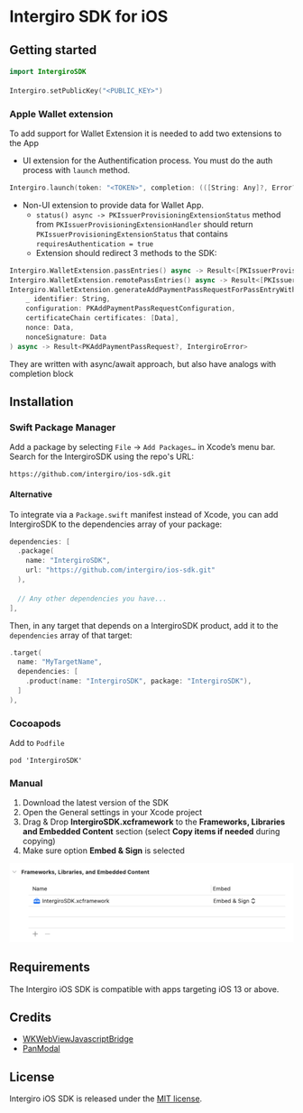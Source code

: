 # Intergiro SDK for iOS

## Getting started

```swift
import IntergiroSDK

Intergiro.setPublicKey("<PUBLIC_KEY>")
```

### Apple Wallet extension

To add support for Wallet Extension it is needed to add two extensions to the App

 - UI extension for the Authentification process. You must do the auth process with `launch` method. 
```swift
Intergiro.launch(token: "<TOKEN>", completion: (([String: Any]?, Error?) -> Void)?)
```

- Non-UI extension to provide data for Wallet App. 
    - `status() async -> PKIssuerProvisioningExtensionStatus` method from `PKIssuerProvisioningExtensionHandler` should return `PKIssuerProvisioningExtensionStatus` that contains `requiresAuthentication = true`
    - Extension should redirect 3 methods to the SDK:
```swift
Intergiro.WalletExtension.passEntries() async -> Result<[PKIssuerProvisioningExtensionPaymentPassEntry], IntergiroError>
Intergiro.WalletExtension.remotePassEntries() async -> Result<[PKIssuerProvisioningExtensionPaymentPassEntry], IntergiroError>
Intergiro.WalletExtension.generateAddPaymentPassRequestForPassEntryWithIdentifier(
    _ identifier: String,
    configuration: PKAddPaymentPassRequestConfiguration,
    certificateChain certificates: [Data],
    nonce: Data,
    nonceSignature: Data
) async -> Result<PKAddPaymentPassRequest?, IntergiroError>
```
They are written with async/await approach, but also have analogs with completion block

## Installation

### Swift Package Manager

Add a package by selecting `File` → `Add Packages…` in Xcode’s menu bar.
Search for the IntergiroSDK using the repo's URL:
```console
https://github.com/intergiro/ios-sdk.git
```

#### Alternative

To integrate via a `Package.swift` manifest instead of Xcode, you can add
IntergiroSDK to the dependencies array of your package:

```swift
dependencies: [
  .package(
    name: "IntergiroSDK",
    url: "https://github.com/intergiro/ios-sdk.git"
  ),

  // Any other dependencies you have...
],
```

Then, in any target that depends on a IntergiroSDK product, add it to the `dependencies`
array of that target:

```swift
.target(
  name: "MyTargetName",
  dependencies: [
    .product(name: "IntergiroSDK", package: "IntergiroSDK"),
  ]
),
```

### Cocoapods

Add to `Podfile`
```
pod 'IntergiroSDK'
```

### Manual

1. Download the latest version of the SDK
2. Open the General settings in your Xcode project
3. Drag & Drop **IntergiroSDK.xcframework** to the **Frameworks, Libraries and Embedded Content** section (select **Copy items if needed** during copying)
4. Make sure option **Embed & Sign** is selected

![Xcode Project](Images/xcode-project-framework.png)

## Requirements
The Intergiro iOS SDK is compatible with apps targeting iOS 13 or above.

## Credits
 - [WKWebViewJavascriptBridge](https://github.com/Lision/WKWebViewJavascriptBridge)
 - [PanModal](https://github.com/slackhq/PanModal)

## License

Intergiro iOS SDK is released under the [MIT license](LICENSE.md).
